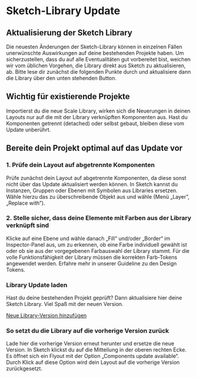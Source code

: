 # Sketch-Library Update

## Aktualisierung der Sketch Library

Die neuesten Änderungen der Sketch-Library können in einzelnen Fällen unerwünschte Auswirkungen auf deine bestehenden Projekte haben. Um sicherzustellen, dass du auf alle Eventualitäten gut vorbereitet bist, weichen wir vom üblichen Vorgehen, die Library direkt aus Sketch zu aktualisieren, ab. Bitte lese dir zunächst die folgenden Punkte durch und aktualisiere dann die Library über den unten stehenden Button.

## Wichtig für existierende Projekte

Importierst du die neue Scale Library, wirken sich die Neuerungen in deinen Layouts nur auf die mit der Library verknüpften Komponenten aus. Hast du Komponenten getrennt (detached) oder selbst gebaut, bleiben diese vom Update unberührt.


## Bereite dein Projekt optimal auf das Update vor

### 1. Prüfe dein Layout auf abgetrennte Komponenten
Prüfe zunächst dein Layout auf abgetrennte Komponenten, da diese sonst nicht über das Update aktualisiert werden können. In Sketch kannst du Instanzen, Gruppen oder Ebenen mit Symbolen aus Libraries ersetzen. Wähle hierzu das zu überschreibende Objekt aus und wähle (Menü „Layer”, „Replace with”).

### 2. Stelle sicher, dass deine Elemente mit Farben aus der Library verknüpft sind
Klicke auf eine Ebene und wähle danach „Fill“ und/oder „Border“ im Inspector-Panel aus, um zu erkennen, ob eine Farbe individuell gewählt ist oder ob sie aus der vorgegebenen Farbauswahl der Library stammt. Für die volle Funktionsfähigkeit der Library müssen die korrekten Farb-Tokens angewendet werden. Erfahre mehr in unserer Guideline zu den Design Tokens.

### Library Update laden
Hast du deine bestehenden Projekt geprüft? Dann aktualisiere hier deine Sketch Library. Viel Spaß mit der neuen Version.

[Neue Library-Version hinzufügen](./#)  


### So setzt du die Library auf die vorherige Version zurück

Lade hier die vorherige Version erneut herunter und ersetze die neue Version. In Sketch klickst du auf die Mitteilung in der oberen rechten Ecke. Es öffnet sich ein Flyout mit der Option „Components update available“. Durch Klick auf diese Option wird dein Layout auf die vorherige Version zurückgesetzt.